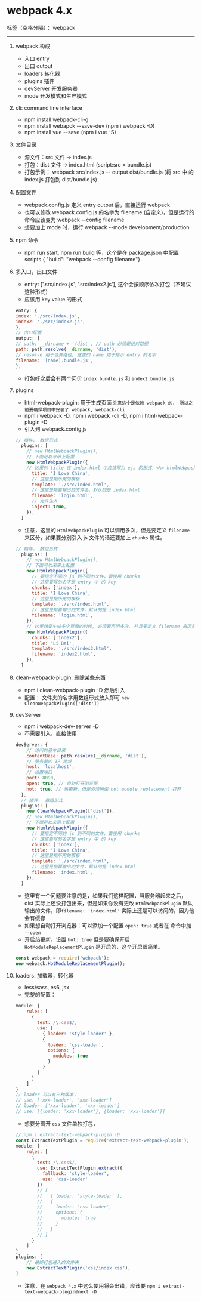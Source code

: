 ﻿# webpack 4.x

标签（空格分隔）： webpack

---

1. webpack 构成
    * 入口 entry
    * 出口 output
    * loaders 转化器
    * plugins 插件
    * devServer 开发服务器
    * mode 开发模式和生产模式

2. cli: command line interface
    * npm install webpack-cli-g
    * npm install webapck --save-dev (npm i webpack -D)
    * npm install vue --save (npm i vue -S)

3. 文件目录
    * 源文件：src 文件 -> index.js 
    * 打包：dist 文件 -> index.html (script:src = bundle.js)
    * 打包示例： webpack src/index.js -- output dist/bundle.js (将 src 中 的 index.js 打包到 dist/bundle.js) 

4. 配置文件
    * webpack.config.js 定义 entry output 后，直接运行 webpack
    * 也可以修改 webpack.config.js 的名字为 filename (自定义)，但是运行的命令应该变为 webpack --config filename
    * 想要加上 mode 时，运行 webpack --mode development/production

5. npm 命令
    * npm run start, npm run build 等，这个是在 package.json 中配置 scripts { "build": "webpack --config filename"}

6. 多入口，出口文件
    * entry: ['.src/index.js', '.src/index2.js'], 这个会按顺序依次打包（不建议这种形式）
    * 应该用 key value 的形式
    ```js
    entry: {
    index: './src/index.js',
    index2: './src/index2.js',
    },
    // 出口配置
    output: {
    // path: __dirname + '/dist', // path 必须是绝对路径
    path: path.resolve(__dirname, 'dist'),
    // resolve 用于合并路径, 这里的 name 用于指示 entry 的名字
    filename: '[name].bundle.js',
    },
    ```
    * 打包好之后会有两个问价 `index.bundle.js` 和 `index2.bundle.js`
        
7. plugins
    * html-webpack-plugin: 用于生成页面 `注意这个是依赖 webpack 的， 所以之前要确保项目中安装了 webpack, webpack-cli` 
    * npm i webpack -D, npm i webpack -cli -D,  npm i html-webpack-plugin -D
    * 引入到 webpack.config.js
    ```js
    // 插件， 数组形式
      plugins: [
        // new HtmlWebpackPlugin(),
        // 下面可以来带上配置
        new HtmlWebpackPlugin({
        // 这里的 title 在 index.html 中应该写为 ejs 的形式，<%= htmlWebpackPlugin.options.title%>
          title: 'I Love China',
          // 这里是指所用的模板
          template: './src/index.html',
          // 这里是指要输出的文件名，默认的是 index.html
          filename: 'login.html',
          // 允许注入
          inject: true, 
        }),
      ]
    ```
    * 注意，这里的 `HtmlWebpackPlugin` 可以调用多次，但是要定义 `filename` 来区分，如果要分别引入 js 文件的话还要加上 `chunks` 属性。
    ```js
    // 插件， 数组形式
      plugins: [
        // new HtmlWebpackPlugin(),
        // 下面可以来带上配置
        new HtmlWebpackPlugin({
          // 要指定不同的 js 到不同的文件，要使用 chunks
          // 这里要写的名字是 entry 中 的 key
          chunks: ['index'],
          title: 'I Love China',
          // 这里是指所用的模板
          template: './src/index.html',
          // 这里是指要输出的文件，默认的是 index.html
          filename: 'login.html',
        }),
        // 这里想要生成多个页面的时候, 必须要声明多次, 并且要定义 filename 来区别多个页面
        new HtmlWebpackPlugin({
          chunks: ['index2'],
          title: 'Li Bai',
          template: './src/index2.html',
          filename: 'index2.html',
        }),
      ]
    ```
    
8. clean-webpack-plugin: 删除某些东西
    * npm i clean-webpack-plugin -D 然后引入
    * 配置： 文件夹的名字用数组形式放入即可 `new CleanWebpackPlugin(['dist'])`
    
9. devServer
    * npm i webpack-dev-server -D
    * 不需要引入，直接使用
    ```js
    devServer: {
        // 访问的基本目录
        contentBase: path.resolve(__dirname, 'dist'),
        // 服务器的 IP 地址
        host: 'localhost',
        // 设置端口
        port: 8090,
        open: true, // 自动打开浏览器
        hot: true, // 热更新，但是必须确保 hot module replacement 打开
      },
      // 插件， 数组形式
      plugins: [
        new CleanWebpackPlugin(['dist']),
        // new HtmlWebpackPlugin(),
        // 下面可以来带上配置
        new HtmlWebpackPlugin({
          // 要指定不同的 js 到不同的文件，要使用 chunks
          // 这里要写的名字是 entry 中 的 key
          chunks: ['index'],
          title: 'I Love China',
          // 这里是指所用的模板
          template: './src/index.html',
          // 这里是指要输出的文件，默认的是 index.html
          filename: 'index.html',
        }),
      ]
    ```
    * 这里有一个问题要注意的是，如果我们这样配置，当服务器起来之后，dist 实际上还没打包出来，但是如果你没有更改 `HtmlWebpackPlugin` 默认输出的文件，即`filename: 'index.html'` 实际上还是可以访问的，因为他会有缓存
    * 如果想自动打开浏览器：可以添加一个配置 `open: true` 或者在 命令中加 `--open`
    * 开启热更新，设置 `hot: true` 但是要确保开启 `HotModuleReplacementPlugin` 是开启的，这个开启很简单。
    ```js
    const webpack = require('webpack');
    new webpack.HotModuleReplacementPlugin();
    ```
10. loaders: 加载器，转化器
    * less/sass, es6, jsx
    * 完整的配置：
    
    ```js
    module: {
        rules: [
          {
            test: /\.css$/,
            use: [
              { loader: 'style-loader' },
              {
                loader: 'css-loader',
                options: {
                  modules: true
                }
              }
            ]
          }
        ]
    }
    // loader 可以有三种版本：
    // use: ['xxx-loader', 'xxx-loader']
    // loader: ['xxx-loader', 'xxx-loader']
    // use: [{loader: 'xxx-loader'}, {loader: 'xxx-loader'}]
    ```
    * 想要分离开 `css` 文件单独打包，
    
    ```js
    // npm i extract-text-webpack-plugin -D
    const ExtractTextPlugin = require('extract-text-webpack-plugin');
    module: {
        rules: [
          {
            test: /\.css$/,
            use: ExtractTextPlugin.extract({
              fallback: 'style-loader',
              use: 'css-loader'
            })
            // [
            //   { loader: 'style-loader' },
            //   {
            //     loader: 'css-loader',
            //     options: {
            //       modules: true
            //     }
            //   }
            // ]
          }
        ]
    }
    plugins: [
        // 最终打包进入的文件夹
        new ExtractTextPlugin('css/index.css');
    ]
    ```
    * 注意，在 `webpack 4.x` 中这么使用将会出错，应该要 `npm i extract-text-webpack-plugin@next -D`